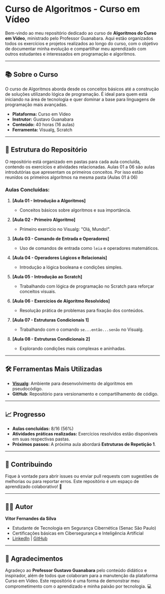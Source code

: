 # Curso de Algoritmos - Curso em Vídeo

Bem-vindo ao meu repositório dedicado ao curso de **Algoritmos do Curso em Vídeo**, ministrado pelo Professor Guanabara. Aqui estão organizados todos os exercícios e projetos realizados ao longo do curso, com o objetivo de documentar minha evolução e compartilhar meu aprendizado com outros estudantes e interessados em programação e algoritmos.

---

## 📚 **Sobre o Curso**
O curso de Algoritmos aborda desde os conceitos básicos até a construção de soluções utilizando lógica de programação. É ideal para quem está iniciando na área de tecnologia e quer dominar a base para linguagens de programação mais avançadas. 

- **Plataforma:** Curso em Vídeo
- **Instrutor:** Gustavo Guanabara
- **Conteúdo:** 40 horas (16 aulas)
- **Ferramenta:** Visualg, Scratch

---

## 📂 **Estrutura do Repositório**
O repositório está organizado em pastas para cada aula concluída, contendo os exercícios e atividades relacionadas.
Aulas 01 a 06 são aulas introdutórias que apresentam os primeiros conceitos. Por isso estão reunídos os primeiros algorítmos na mesma pasta (Aulas 01 á 06) 

### **Aulas Concluídas:**

1. **[Aula 01 - Introdução a Algoritmos]**  
   - Conceitos básicos sobre algoritmos e sua importância.

2. **[Aula 02 - Primeiro Algoritmo]**  
   - Primeiro exercício no Visualg: "Olá, Mundo!".

3. **[Aula 03 - Comando de Entrada e Operadores]**  
   - Uso de comandos de entrada como `leia` e operadores matemáticos.

4. **[Aula 04 - Operadores Lógicos e Relacionais]**  
   - Introdução a lógica booleana e condições simples.

5. **[Aula 05 - Introdução ao Scratch]**  
   - Trabalhando com lógica de programação no Scratch para reforçar conceitos visuais.

6. **[Aula 06 - Exercícios de Algoritmo Resolvidos]**  
   - Resolução prática de problemas para fixação dos conteúdos.

7. **[Aula 07 - Estruturas Condicionais 1]**  
   - Trabalhando com o comando `se...então...senão` no Visualg.

8. **[Aula 08 - Estruturas Condicionais 2]**  
   - Explorando condições mais complexas e aninhadas.

---

## 🛠️ **Ferramentas Mais Utilizadas**
- **[Visualg](http://visualg3.com.br/)**: Ambiente para desenvolvimento de algoritmos em pseudocódigo.
- **GitHub**: Repositório para versionamento e compartilhamento de código.

---

## 📈 **Progresso**
- **Aulas concluídas:** 8/16 (56%)
- **Atividades práticas realizadas:** Exercícios resolvidos estão disponíveis em suas respectivas pastas.
- **Próximos passos:** A próxima aula abordará **Estruturas de Repetição 1**.

---

## 🤝 **Contribuindo**
Fique à vontade para abrir issues ou enviar pull requests com sugestões de melhorias ou para reportar erros. 
Este repositório é um espaço de aprendizado colaborativo! 🚀

---

## 🧑‍💻 **Autor**
**Vitor Fernandes da Silva**  
- Estudante de Tecnologia em Segurança Cibernética (Senac São Paulo)
- Certificações básicas em Cibersegurança e Inteligência Artificial
- [LinkedIn](https://www.linkedin.com/in/vifernandescybersec/) | [GitHub](https://github.com/Vifernandestech)

---

## 🌟 **Agradecimentos**
Agradeço ao **Professor Gustavo Guanabara** pelo conteúdo didático e inspirador, além de todos que colaboram para a manutenção da plataforma Curso em Vídeo. Este repositório é uma forma de demonstrar meu comprometimento com o aprendizado e minha paixão por tecnologia. 💻
